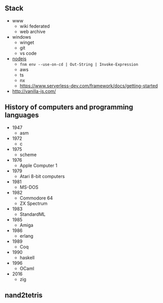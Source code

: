 ## Stack

* www
  * wiki federated
  * web archive
* windows
  * winget
  * git
  * vs code
* [nodejs](https://nodejs.org/en/download/package-manager)
  * `fnm env --use-on-cd | Out-String | Invoke-Expression`
  * aws
  * ts
  * nx
  * https://www.serverless-dev.com/framework/docs/getting-started
* http://vanilla-js.com/


## History of computers and programming languages

* 1947
  * asm
* 1972
  * c
* 1975
  * scheme
* 1976
  * Apple Computer 1
* 1979
  * Atari 8-bit computers
* 1981
  * MS-DOS
* 1982
  * Commodore 64
  * ZX Spectrum
* 1983
  * StandardML
* 1985
  * Amiga
* 1986
  * erlang
* 1989
  * Coq 
* 1990
  * haskell
* 1996
  * OCaml
* 2016
  * zig


## nand2tetris
 

